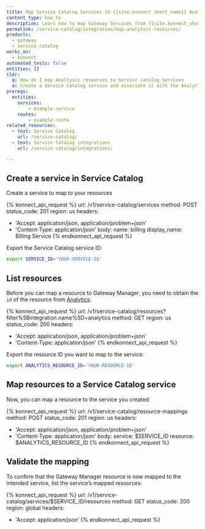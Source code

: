 ```yaml
---
title: Map Service Catalog Services to {{site.konnect_short_name}} Analytics
content_type: how_to
description: Learn how to map Gateway Services from {{site.konnect_short_name}} Gateway Manager to visualize services across multiple Control Planes
permalink: /service-catalog/integration/map-analytics-resources/
products:
  - gateway
  - service-catalog
works_on:
  - konnect
automated_tests: false
entities: []
tldr:
  q: How do I map Analtyics resources to Service Catalog Services
  a: Create a Service Catalog service and associate it with the Analytics integration.
prereqs:
  entities:
    services:
        - example-service
    routes:
        - example-route
related_resources:
  - text: Service Catalog
    url: /service-catalog/
  - text: Service Catalog integrations
    url: /service-catalog/integrations/

---
```


## Create a service in Service Catalog

Create a service to map to your resources

<!--vale off-->
{% konnect_api_request %}
url: /v1/service-catalog/services
method: POST
status_code: 201
region: us
headers:
  - 'Accept: application/json, application/problem+json'
  - 'Content-Type: application/json'
body:
  name: billing
  display_name: Billing Service
{% endkonnect_api_request %}
<!--vale on-->

Export the Service Catalog service ID:

```sh
export SERVICE_ID='YOUR-SERVICE-ID'
```

## List resources

Before you can map a resource to Gateway Manager, you need to obtain the `id` of the resource from [Analytics](/service-catalog/integrations/konnect-analytics/):

<!--vale off-->
{% konnect_api_request %}
url: /v1/service-catalog/resources?filter%5Bintegration.name%5D=analytics
method: GET
region: us
status_code: 200
headers:
  - 'Accept: application/json, application/problem+json'
  - 'Content-Type: application/json'
{% endkonnect_api_request %}
<!--vale on-->

Export the resource ID you want to map to the service:

```sh
export ANALYTICS_RESOURCE_ID='YOUR-RESOURCE-ID'
```

## Map resources to a Service Catalog service

Now, you can map a resource to the service you created:

<!--vale off-->
{% konnect_api_request %}
url: /v1/service-catalog/resource-mappings
method: POST
status_code: 201
region: us
headers:
  - 'Accept: application/json, application/problem+json'
  - 'Content-Type: application/json'
body:
  service: $SERVICE_ID
  resource: $ANALYTICS_RESOURCE_ID
{% endkonnect_api_request %}
<!--vale on-->


## Validate the mapping

To confirm that the Gateway Manager resource is now mapped to the intended service, list the service’s mapped resources:

<!--vale off-->
{% konnect_api_request %}
url: /v1/service-catalog/services/$SERVICE_ID/resources
method: GET
status_code: 200
region: global
headers:
  - 'Accept: application/json'
{% endkonnect_api_request %}
<!--vale on-->
